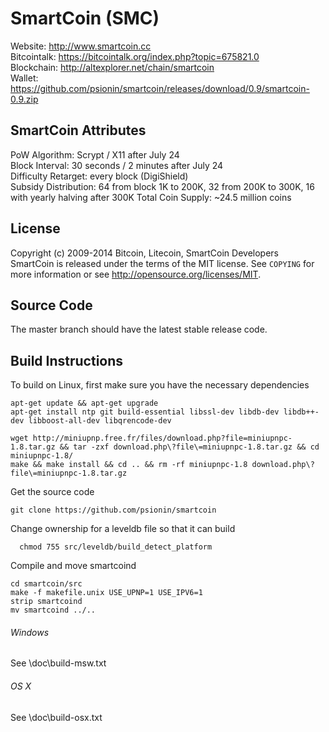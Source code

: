 SmartCoin (SMC)
==============
Website: http://www.smartcoin.cc  
Bitcointalk: https://bitcointalk.org/index.php?topic=675821.0  
Blockchain: http://altexplorer.net/chain/smartcoin  
Wallet: https://github.com/psionin/smartcoin/releases/download/0.9/smartcoin-0.9.zip


SmartCoin Attributes
--------------------
PoW Algorithm: Scrypt / X11 after July 24  
Block Interval: 30 seconds / 2 minutes after July 24  
Difficulty Retarget: every block (DigiShield)  
Subsidy Distribution: 64 from block 1K to 200K, 32 from 200K to 300K, 16 with yearly halving after 300K
Total Coin Supply: ~24.5 million coins


License
-------
Copyright (c) 2009-2014 Bitcoin, Litecoin, SmartCoin Developers  
SmartCoin is released under the terms of the MIT license. See `COPYING` for more information or see http://opensource.org/licenses/MIT.


Source Code
-----------
The master branch should have the latest stable release code.


Build Instructions
------------------
To build on Linux, first make sure you have the necessary dependencies
```
apt-get update && apt-get upgrade
apt-get install ntp git build-essential libssl-dev libdb-dev libdb++-dev libboost-all-dev libqrencode-dev

wget http://miniupnp.free.fr/files/download.php?file=miniupnpc-1.8.tar.gz && tar -zxf download.php\?file\=miniupnpc-1.8.tar.gz && cd miniupnpc-1.8/
make && make install && cd .. && rm -rf miniupnpc-1.8 download.php\?file\=miniupnpc-1.8.tar.gz
```
Get the source code
```
git clone https://github.com/psionin/smartcoin
```
Change ownership for a leveldb file so that it can build
```
  chmod 755 src/leveldb/build_detect_platform  
```
Compile and move smartcoind
```
cd smartcoin/src
make -f makefile.unix USE_UPNP=1 USE_IPV6=1
strip smartcoind
mv smartcoind ../..
```


###### Windows  
See \doc\build-msw.txt

###### OS X  
See \doc\build-osx.txt

